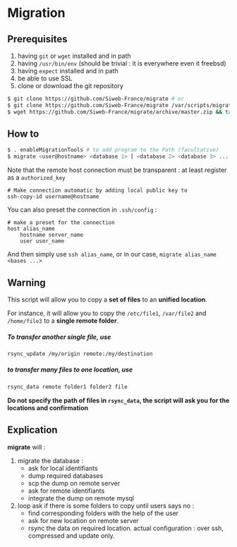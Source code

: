 # Migration

## Prerequisites

1. having `git` or `wget` installed and in path
2. having `/usr/bin/env` (should be trivial : it is everywhere even it freebsd)
3. having `expect` installed and in path
4. be able to use SSL
5. clone or download the git repository
```bash
$ git clone https://github.com/Siweb-France/migrate # or
$ git clone https://github.com/Siweb-France/migrate /var/scripts/migrate # for custom location, or
$ wget https://github.com/Siweb-France/migrate/archive/master.zip && tar -xf master.zip && rm master.zip # if git is inaccessible
```


## How to

```bash
$ . enableMigrationTools # to add program to the Path (facultative)
$ migrate <user@hostname> <database 1> [ <database 2> <database 3> ... ]
```
Note that the remote host connection must be transparent : at least register as a `authorized_key`

```ssh
# Make connection automatic by adding local public key to 
ssh-copy-id username@hostname
```

You can also preset the connection in `.ssh/config` :

```ssh
# make a preset for the connection
host alias_name
    hostname server_name
    user user_name
```

And then simply use `ssh alias_name`, or in our case, `migrate alias_name <bases ...>`

## Warning

This script will allow you to copy a **set of files** to an **unified location**.

For instance, it will allow you to copy the `/etc/file1`, `/var/file2` and `/home/file3` to a **single remote folder**.

##### To transfer another single file, use 

```bash
rsync_update /my/origin remote:/my/destination
```

##### to transfer many files to one location, use

```bash
rsync_data remote folder1 folder2 file
```

**Do not specify the path of files in `rsync_data`, the script will ask you for the locations and confirmation**

## Explication

**migrate** will : 
1. migrate the database :
    * ask for local identifiants
    * dump required databases
    * scp the dump on remote server
    * ask for remote identifiants
    * integrate the dump on remote mysql
2. loop ask if there is some folders to copy until users says no :
    * find corresponding folders with the help of the user
    * ask for new location on remote server
    * rsync the data on required location. actual configuration : over ssh, compressed and update only.
